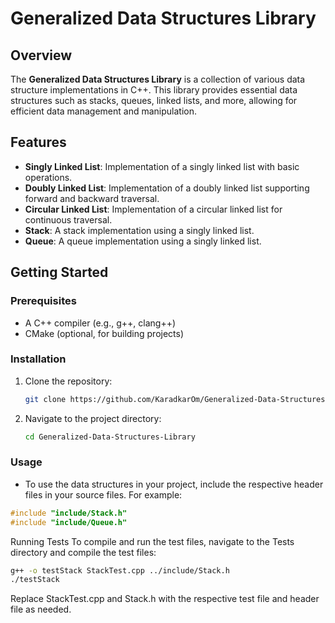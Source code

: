 # Generalized Data Structures Library

## Overview
The **Generalized Data Structures Library** is a collection of various data structure implementations in C++. This library provides essential data structures such as stacks, queues, linked lists, and more, allowing for efficient data management and manipulation.

## Features
- **Singly Linked List**: Implementation of a singly linked list with basic operations.
- **Doubly Linked List**: Implementation of a doubly linked list supporting forward and backward traversal.
- **Circular Linked List**: Implementation of a circular linked list for continuous traversal.
- **Stack**: A stack implementation using a singly linked list.
- **Queue**: A queue implementation using a singly linked list.

## Getting Started

### Prerequisites
- A C++ compiler (e.g., g++, clang++)
- CMake (optional, for building projects)

### Installation
1. Clone the repository:
   ```bash
   git clone https://github.com/KaradkarOm/Generalized-Data-Structures-Library.git
   ```
2. Navigate to the project directory:
   ```bash
   cd Generalized-Data-Structures-Library
   ```

### Usage
- To use the data structures in your project, include the respective header files in your source files. For example:
```cpp
#include "include/Stack.h"
#include "include/Queue.h"
```
Running Tests
To compile and run the test files, navigate to the Tests directory and compile the test files:

``` bash 
g++ -o testStack StackTest.cpp ../include/Stack.h
./testStack
```
Replace StackTest.cpp and Stack.h with the respective test file and header file as needed.


